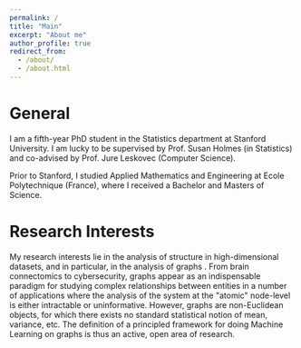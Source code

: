 ```yaml
---
permalink: /
title: "Main"
excerpt: "About me"
author_profile: true
redirect_from: 
  - /about/
  - /about.html
---
```




General
======

I am a fifth-year PhD student in the Statistics department at Stanford University. 
I am lucky to be supervised by Prof. Susan Holmes (in Statistics) and co-advised by Prof. Jure Leskovec (Computer Science). 

Prior to Stanford, I studied Applied Mathematics and Engineering at Ecole Polytechnique (France), where I received a Bachelor and Masters of Science. 


Research Interests
======
My research interests lie in the analysis of structure in high-dimensional datasets, and in particular, in the analysis of graphs </strong>.
 From brain connectomics to cybersecurity, graphs appear as an indispensable paradigm for studying complex relationships between entities in a number of applications where the analysis of the system at the "atomic" node-level is either intractable or uninformative. However, graphs are non-Euclidean objects, for which there exists no standard statistical notion of mean, variance, etc. The definition of a principled framework for doing Machine Learning on graphs is thus an active, open area of research. 
